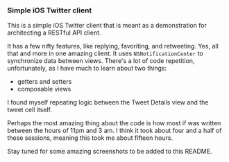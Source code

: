 ### Simple iOS Twitter client

This is a simple iOS Twitter client that is meant as a demonstration for architecting a RESTful API client.

It has a few nifty features, like replying, favoriting, and retweeting. Yes, all that and more in one amazing client. It uses `NSNotificationCenter` to synchronize data between views. There's a lot of code repetition, unfortunately, as I have much to learn about two things:
* getters and setters 
* composable views

I found myself repeating logic between the Tweet Details view and the tweet cell itself. 

Perhaps the most amazing thing about the code is how most if was written between the hours of 11pm and 3 am. I think it took about four and a half of these sessions, meaning this took me about fifteen hours.

Stay tuned for some amazing screenshots to be added to this README. 
